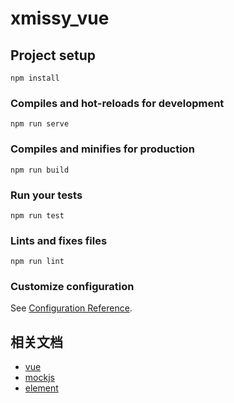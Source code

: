 # xmissy_vue

## Project setup
```
npm install
```

### Compiles and hot-reloads for development
```
npm run serve
```

### Compiles and minifies for production
```
npm run build
```

### Run your tests
```
npm run test
```

### Lints and fixes files
```
npm run lint
```

### Customize configuration
See [Configuration Reference](https://cli.vuejs.org/config/).

## 相关文档
* [vue](https://cn.vuejs.org/v2/guide/)
* [mockjs](http://mockjs.com/)
* [element](https://element.eleme.cn/#/zh-CN)
